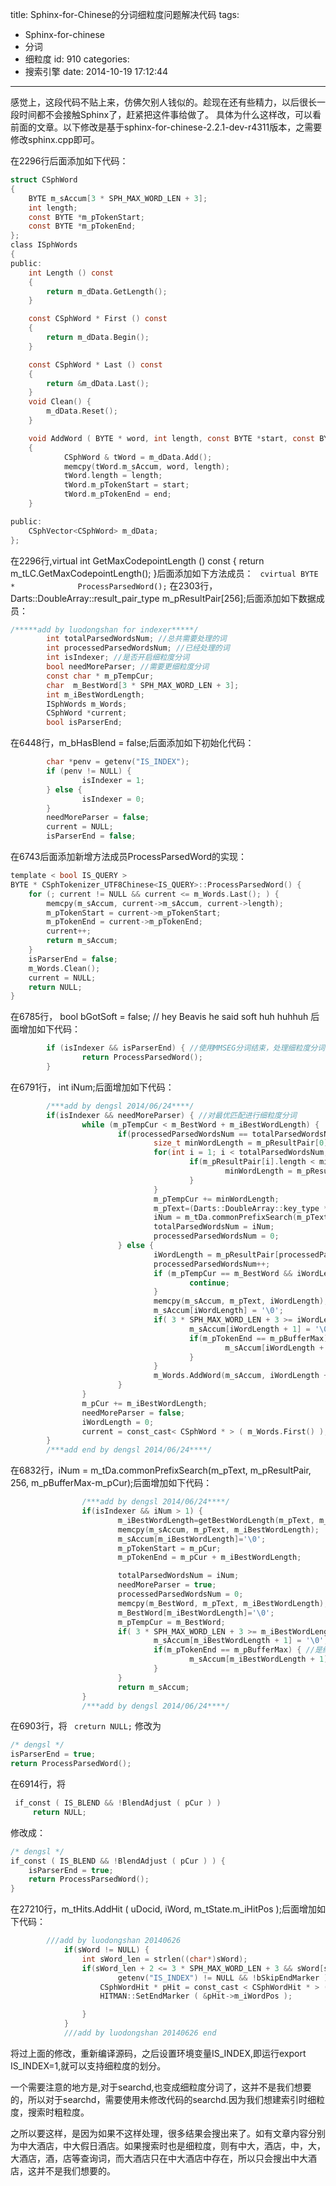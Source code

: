 title: Sphinx-for-Chinese的分词细粒度问题解决代码
tags:
  - Sphinx-for-chinese
  - 分词
  - 细粒度
id: 910
categories:
  - 搜索引擎
date: 2014-10-19 17:12:44
---

感觉上，这段代码不贴上来，仿佛欠别人钱似的。趁现在还有些精力，以后很长一段时间都不会接触Sphinx了，赶紧把这件事给做了。
具体为什么这样改，可以看前面的文章。以下修改是基于sphinx-for-chinese-2.2.1-dev-r4311版本，之需要修改sphinx.cpp即可。

在2296行后面添加如下代码：
``` c
struct CSphWord
{
    BYTE m_sAccum[3 * SPH_MAX_WORD_LEN + 3];
    int length;
    const BYTE *m_pTokenStart;
    const BYTE *m_pTokenEnd;
};
class ISphWords
{
public:
    int Length () const
    {
        return m_dData.GetLength();
    }

    const CSphWord * First () const
    {
        return m_dData.Begin();
    }

    const CSphWord * Last () const
    {
        return &m_dData.Last();
    }
    void Clean() {
        m_dData.Reset();
    }     

    void AddWord ( BYTE * word, int length, const BYTE *start, const BYTE *end)
    {
            CSphWord & tWord = m_dData.Add();
            memcpy(tWord.m_sAccum, word, length);
            tWord.length = length;
            tWord.m_pTokenStart = start;
            tWord.m_pTokenEnd = end;
    }

public:
    CSphVector<CSphWord> m_dData;
};
```

在2296行,virtual int GetMaxCodepointLength () const { return m_tLC.GetMaxCodepointLength(); }后面添加如下方法成员：
``` cvirtual BYTE *              ProcessParsedWord();```
在2303行，Darts::DoubleArray::result_pair_type    m_pResultPair[256];后面添加如下数据成员：
``` c
/*****add by luodongshan for indexer*****/
        int totalParsedWordsNum; //总共需要处理的词
        int processedParsedWordsNum; //已经处理的词
        int isIndexer; //是否开启细粒度分词
        bool needMoreParser; //需要更细粒度分词
        const char * m_pTempCur;
        char  m_BestWord[3 * SPH_MAX_WORD_LEN + 3];
        int m_iBestWordLength;
        ISphWords m_Words;
        CSphWord *current;
        bool isParserEnd;
```
在6448行，m_bHasBlend = false;后面添加如下初始化代码：
``` c
        char *penv = getenv("IS_INDEX");
        if (penv != NULL) {
                isIndexer = 1;
        } else {
                isIndexer = 0;
        }     
        needMoreParser = false;
        current = NULL;
        isParserEnd = false;
```
在6743后面添加新增方法成员ProcessParsedWord的实现：
``` c
template < bool IS_QUERY >
BYTE * CSphTokenizer_UTF8Chinese<IS_QUERY>::ProcessParsedWord() {
    for (; current != NULL && current <= m_Words.Last(); ) {
        memcpy(m_sAccum, current->m_sAccum, current->length);
        m_pTokenStart = current->m_pTokenStart;
        m_pTokenEnd = current->m_pTokenEnd;
        current++;
        return m_sAccum;
    }
    isParserEnd = false;
    m_Words.Clean();
    current = NULL;
    return NULL;
}
```
在6785行， bool bGotSoft = false; // hey Beavis he said soft huh huhhuh 后面增加如下代码：
``` c
        if (isIndexer && isParserEnd) { //使用MMSEG分词结束，处理细粒度分词得到的词
                return ProcessParsedWord();
        }  
```
在6791行， int iNum;后面增加如下代码：
``` c
        /***add by dengsl 2014/06/24****/
        if(isIndexer && needMoreParser) { //对最优匹配进行细粒度分词
                while (m_pTempCur < m_BestWord + m_iBestWordLength) {
                        if(processedParsedWordsNum == totalParsedWordsNum) { //此位置的前缀词已处理完，跳到下一位置
                                size_t minWordLength = m_pResultPair[0].length;
                                for(int i = 1; i < totalParsedWordsNum; i++) {
                                        if(m_pResultPair[i].length < minWordLength) {
                                                minWordLength = m_pResultPair[i].length;
                                        }     
                                }     
                                m_pTempCur += minWordLength;
                                m_pText=(Darts::DoubleArray::key_type *)(m_pCur + (m_pTempCur - m_BestWord));
                                iNum = m_tDa.commonPrefixSearch(m_pText, m_pResultPair, 256, m_pBufferMax-(m_pCur+(m_pTempCur-m_BestWord)));
                                totalParsedWordsNum = iNum;
                                processedParsedWordsNum = 0;
                        } else {
                                iWordLength = m_pResultPair[processedParsedWordsNum].length;
                                processedParsedWordsNum++;
                                if (m_pTempCur == m_BestWord && iWordLength == m_iBestWordLength) {
                                        continue;
                                }     
                                memcpy(m_sAccum, m_pText, iWordLength);
                                m_sAccum[iWordLength] = '\0';
                                if( 3 * SPH_MAX_WORD_LEN + 3 >= iWordLength + 2) {
                                        m_sAccum[iWordLength + 1] = '\0';
                                        if(m_pTokenEnd == m_pBufferMax) { //是结尾，保存结尾符标志
                                                m_sAccum[iWordLength + 1] = 1;
                                        }     
                                }     
                                m_Words.AddWord(m_sAccum, iWordLength + 2, m_pCur + (m_pTempCur - m_BestWord), m_pCur + (m_pTempCur - m_BestWord) + iWordLength);
                        }     
                }     
                m_pCur += m_iBestWordLength;
                needMoreParser = false;
                iWordLength = 0;
                current = const_cast< CSphWord * > ( m_Words.First() );
        }     
        /***add end by dengsl 2014/06/24****/
```
在6832行，iNum = m_tDa.commonPrefixSearch(m_pText, m_pResultPair, 256, m_pBufferMax-m_pCur);后面增加如下代码：
``` c
                /***add by dengsl 2014/06/24****/
                if(isIndexer && iNum > 1) {
                        m_iBestWordLength=getBestWordLength(m_pText, m_pBufferMax-m_pCur);
                        memcpy(m_sAccum, m_pText, m_iBestWordLength);
                        m_sAccum[m_iBestWordLength]='\0';
                        m_pTokenStart = m_pCur;
                        m_pTokenEnd = m_pCur + m_iBestWordLength;

                        totalParsedWordsNum = iNum;
                        needMoreParser = true;
                        processedParsedWordsNum = 0;
                        memcpy(m_BestWord, m_pText, m_iBestWordLength);
                        m_BestWord[m_iBestWordLength]='\0';
                        m_pTempCur = m_BestWord;
                        if( 3 * SPH_MAX_WORD_LEN + 3 >= m_iBestWordLength + 2) {
                                m_sAccum[m_iBestWordLength + 1] = '\0';
                                if(m_pTokenEnd == m_pBufferMax) { //是结尾，保存结尾符标志
                                        m_sAccum[m_iBestWordLength + 1] = 1;
                                }     
                        }     
                        return m_sAccum;
                }     
                /***add by dengsl 2014/06/24****/
```
在6903行，将
``` creturn NULL;```
修改为
``` c
/* dengsl */
isParserEnd = true;
return ProcessParsedWord();
```
在6914行，将
``` c
 if_const ( IS_BLEND && !BlendAdjust ( pCur ) )
     return NULL;
```
修改成：
``` c
/* dengsl */
if_const ( IS_BLEND && !BlendAdjust ( pCur ) ) {
    isParserEnd = true;
    return ProcessParsedWord();
}  
```
在27210行，m_tHits.AddHit ( uDocid, iWord, m_tState.m_iHitPos );后面增加如下代码：
``` c
        ///add by luodongshan 20140626
            if(sWord != NULL) {
                int sWord_len = strlen((char*)sWord);
                if(sWord_len + 2 <= 3 * SPH_MAX_WORD_LEN + 3 && sWord[sWord_len + 1] == 1 &&
                        getenv("IS_INDEX") != NULL && !bSkipEndMarker )  {
                    CSphWordHit * pHit = const_cast < CSphWordHit * > ( m_tHits.Last() );
                    HITMAN::SetEndMarker ( &pHit->m_iWordPos );

                }     
            }     
            ///add by luodongshan 20140626 end
```
将过上面的修改，重新编译源码，之后设置环境变量IS_INDEX,即运行export IS_INDEX=1,就可以支持细粒度的划分。

一个需要注意的地方是,对于searchd,也变成细粒度分词了，这并不是我们想要的，所以对于searchd，需要使用未修改代码的searchd.因为我们想建索引时细粒度，搜索时粗粒度。

之所以要这样，是因为如果不这样处理，很多结果会搜出来了。如有文章内容分别为中大酒店，中大假日酒店。如果搜索时也是细粒度，则有中大，酒店，中，大，大酒店，酒，店等查询词，而大酒店只在中大酒店中存在，所以只会搜出中大酒店，这并不是我们想要的。